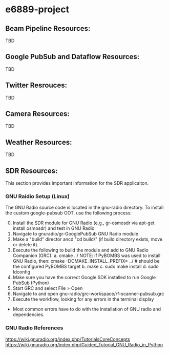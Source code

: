 # e6889-project

## Beam Pipeline Resources:
TBD

## Google PubSub and Dataflow Resources:
TBD

## Twitter Resrouces:
TBD

## Camera Resources:
TBD

## Weather Resources:
TBD

## SDR Resources:
This section provides important information for the SDR applicaiton.

### GNU Raidio Setup (Linux)
The GNU Radio source code is located in the gnu-radio directory. To install the custom google-pubsub OOT, use the following process:

0. Install the SDR module for GNU Radio (e.g., gr-osmosdr via apt-get install osmosdr) and test in GNU Radio
1. Navigate to gnuradio/gr-GooglePubSub GNU Radio module
2. Make a "build" director ancd "cd build/" (if build directory exists, move or delete it).
3. Execute the following to build the module and add to GNU Radio Companion (GRC):
    a. cmake ../
       NOTE: if PyBOMBS was used to install GNU Radio, then: 
       cmake -DCMAKE_INSTALL_PREFIX= ../ #  should be the configured PyBOMBS target
    b. make
    c. sudo make install
    d. sudo ldconfig
4. Make sure you have the correct Google SDK installed to run Google PubSub (Python)
5. Start GRC and select File > Open
6. Navigate to and open gnu-radio/grc-workspace/rf-scanner-pubsub.grc
7. Execute the workflow, looking for any errors in the terminal display
* Most common errors have to do with the installation of GNU radio and dependencies.

### GNU Radio References
https://wiki.gnuradio.org/index.php/TutorialsCoreConcepts
https://wiki.gnuradio.org/index.php/Guided_Tutorial_GNU_Radio_in_Python
